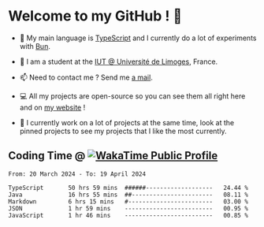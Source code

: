 # Welcome to my GitHub ! 🌃

- 🔭 My main language is [TypeScript](https://www.typescriptlang.org/) and I currently do a lot of experiments with [Bun](https://bun.sh).

- 🌱 I am a student at the [IUT @ Université de Limoges](https://iut.unilim.fr), France.

- 📫 Need to contact me ? Send me <a href="mailto:mikkel@milescode.dev">a mail</a>.

- 💻 All my projects are open-source so you can see them all right here and on <a href="https://vexcited.vercel.app">my website</a> !

- 👀 I currently work on a lot of projects at the same time, look at the pinned projects to see my projects that I like the most currently.

## Coding Time @ [![WakaTime Public Profile](https://wakatime.com/badge/user/0839e595-e07a-435c-8d59-ed95f2a3d6dd.svg?style=flat-square)](https://wakatime.com/@0839e595-e07a-435c-8d59-ed95f2a3d6dd)

<!--START_SECTION:waka-->

```plain
From: 20 March 2024 - To: 19 April 2024

TypeScript       50 hrs 59 mins  ######-------------------   24.44 %
Java             16 hrs 55 mins  ##-----------------------   08.11 %
Markdown         6 hrs 15 mins   #------------------------   03.00 %
JSON             1 hr 59 mins    -------------------------   00.95 %
JavaScript       1 hr 46 mins    -------------------------   00.85 %
```

<!--END_SECTION:waka-->

